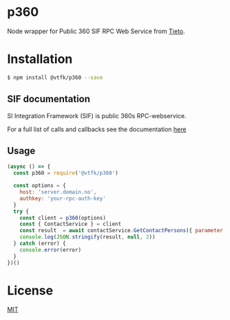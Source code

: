 # p360

Node wrapper for Public 360 SIF RPC Web Service from [Tieto](https://www.tieto.no/).

# Installation

```bash
$ npm install @vtfk/p360 --save
```

## SIF documentation

SI Integration Framework (SIF) is public 360s RPC-webservice.

For a full list of calls and callbacks see the documentation  [here](https://github.com/telemark/skoleskyss-arbeid/blob/master/biztalk/GenericWebServiceLayer.pdf)

## Usage

```JavaScript
(async () => {
  const p360 = require('@vtfk/p360')

  const options = {
    host: 'server.domain.no',
    authkey: 'your-rpc-auth-key'
  }
  try {
    const client = p360(options)
    const { ContactService } = client
    const result  = await contactService.GetContactPersons({ parameter: { Name: 'Maccyber%' } })
    console.log(JSON.stringify(result, null, 2))
  } catch (error) {
    console.error(error)
  }
})()
```

# License

[MIT](LICENSE)
